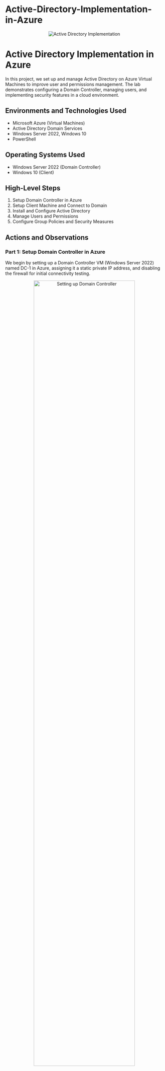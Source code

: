 # Active-Directory-Implementation-in-Azure
<p align="center">
  <img src="INSERT_IMAGE_URL" alt="Active Directory Implementation"/>
</p>

<h1>Active Directory Implementation in Azure</h1>
In this project, we set up and manage Active Directory on Azure Virtual Machines to improve user and permissions management. The lab demonstrates configuring a Domain Controller, managing users, and implementing security features in a cloud environment.

<h2>Environments and Technologies Used</h2>
<ul>
  <li>Microsoft Azure (Virtual Machines)</li>
  <li>Active Directory Domain Services</li>
  <li>Windows Server 2022, Windows 10</li>
  <li>PowerShell</li>
</ul>

<h2>Operating Systems Used</h2>
<ul>
  <li>Windows Server 2022 (Domain Controller)</li>
  <li>Windows 10 (Client)</li>
</ul>

<h2>High-Level Steps</h2>
<ol>
  <li>Setup Domain Controller in Azure</li>
  <li>Setup Client Machine and Connect to Domain</li>
  <li>Install and Configure Active Directory</li>
  <li>Manage Users and Permissions</li>
  <li>Configure Group Policies and Security Measures</li>
</ol>

<h2>Actions and Observations</h2>

<!-- Part 1: Setup Domain Controller in Azure -->
<h3>Part 1: Setup Domain Controller in Azure</h3>
<p>We begin by setting up a Domain Controller VM (Windows Server 2022) named DC-1 in Azure, assigning it a static private IP address, and disabling the firewall for initial connectivity testing.</p>
<p align="center">
  <img src="INSERT_IMAGE_URL" alt="Setting up Domain Controller" width="80%"/>
</p>
<p>Description of the setup process, including creating the Resource Group, Virtual Network, and setting up the Domain Controller VM.</p>

<h3>Setup Client-1 in Azure</h3>
<p>Next, we set up a client VM (Windows 10) named Client-1, ensuring it is connected to the same Virtual Network as DC-1 and setting its DNS to point to DC-1’s private IP address.</p>
<p align="center">
  <img src="INSERT_IMAGE_URL" alt="Setting up Client VM" width="80%"/>
</p>
<p>Observations on network connectivity and testing communication between Client-1 and DC-1 using ping and DNS settings.</p>

<!-- Part 2: Install Active Directory -->
<h3>Part 2: Install Active Directory</h3>
<p>We log into DC-1 to install Active Directory Domain Services, promoting it to a Domain Controller and setting up a new forest with a custom domain (e.g., mydomain.com).</p>
<p align="center">
  <img src="INSERT_IMAGE_URL" alt="Installing Active Directory" width="80%"/>
</p>
<p>Details on the installation steps, setting up the domain, and the initial setup of the Domain Controller.</p>

<!-- Creating Domain Admin User -->
<h3>Create a Domain Admin User</h3>
<p>We create Organizational Units (OUs) for employees and admins, adding a new Domain Admin user named “Jane Doe” to manage the domain.</p>
<p align="center">
  <img src="INSERT_IMAGE_URL" alt="Creating Admin User" width="80%"/>
</p>
<p>Steps to create the OU, add users, and set permissions within Active Directory Users and Computers (ADUC).</p>

<!-- Part 3: Join Client-1 to the Domain -->
<h3>Part 3: Join Client-1 to the Domain</h3>
<p>Client-1 is configured to join the domain (mydomain.com), with DNS settings pointing to the Domain Controller. The setup is verified in ADUC, and Client-1 is moved into a designated OU.</p>
<p align="center">
  <img src="INSERT_IMAGE_URL" alt="Joining Domain" width="80%"/>
</p>
<p>Verification steps to ensure the client is correctly joined to the domain and visible in Active Directory.</p>

<!-- Part 4: Remote Desktop Setup for Non-Admins -->
<h3>Setup Remote Desktop for Non-Administrative Users</h3>
<p>We configure remote desktop access on Client-1, allowing domain users to access the machine, demonstrating typical user access management in a domain environment.</p>
<p align="center">
  <img src="INSERT_IMAGE_URL" alt="Remote Desktop Configuration" width="80%"/>
</p>
<p>Configuration steps for allowing remote desktop access to domain users and how this is typically managed through Group Policy.</p>

<!-- Part 5: Managing Users and Security Policies -->
<h3>Part 5: Managing Users and Security Policies</h3>
<p>Using PowerShell, we automate the creation of additional user accounts, manage account lockout policies, and explore enabling/disabling user accounts in Active Directory.</p>
<p align="center">
  <img src="INSERT_IMAGE_URL" alt="Managing Users with PowerShell" width="80%"/>
</p>
<p>Step-by-step walkthrough of scripting user creation, setting security policies, and troubleshooting account-related issues.</p>

<h2>Summary</h2>
<p>This project provides hands-on experience with setting up and managing Active Directory in a cloud environment, emphasizing user and permissions management, security configurations, and practical troubleshooting within Azure.</p>
